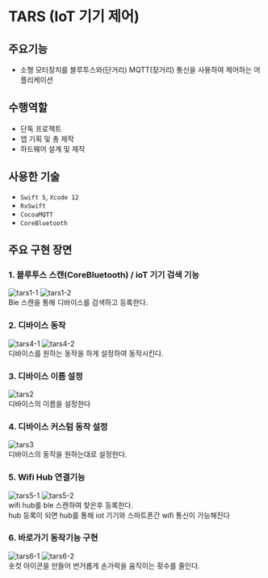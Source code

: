 # TARS (IoT 기기 제어)

## 주요기능

- 소형 모터장치를 블루투스와(단거리) MQTT(장거리) 통신을 사용하여 제어하는 어플리케이션

## 수행역할
- 단독 프로젝트
- 앱 기획 및 총 제작
- 하드웨어 설계 및 제작

## 사용한 기술
- `Swift 5`, `Xcode 12`
- `RxSwift`
- `CocoaMQTT`
- `CoreBluetooth`

## 주요 구현 장면

### 1. 블루투스 스캔(CoreBluetooth) / ioT 기기 검색 기능

![tars1-1](https://user-images.githubusercontent.com/42457589/142857905-09f62219-ce27-45f1-bd23-16f4aea46645.gif)
![tars1-2](https://user-images.githubusercontent.com/42457589/142857909-c24dd7f7-c5b5-4008-96c2-bc36c5b1677d.gif)  
Ble 스캔을 통해 디바이스를 검색하고 등록한다.
  
### 2. 디바이스 동작
![tars4-1](https://user-images.githubusercontent.com/42457589/142858015-625483aa-48f9-4769-b094-620b72802e23.gif)
![tars4-2](https://user-images.githubusercontent.com/42457589/142858027-02474ac1-905e-4534-9366-c1363b270c1d.gif)  
디바이스를 원하는 동작을 하게 설정하여 동작시킨다.
  
### 3. 디바이스 이름 설정
![tars2](https://user-images.githubusercontent.com/42457589/142857940-f8f76369-46c6-4176-a7bd-ee9929f32f34.gif)  
디바이스의 이름을 설정한다
  
### 4. 디바이스 커스텀 동작 설정
![tars3](https://user-images.githubusercontent.com/42457589/142857978-4e463a15-39c0-4de6-8078-edbd56deca24.gif)  
디바이스의 동작을 원하는대로 설정한다.
  
### 5. Wifi Hub 연결기능
![tars5-1](https://user-images.githubusercontent.com/42457589/142858107-b463c211-c97f-4d0f-a663-779841bc8280.gif)
![tars5-2](https://user-images.githubusercontent.com/42457589/142858122-3ee74cee-a324-4bfc-8caa-da52961f3f86.gif)  
wifi hub를 ble 스캔하여 찾은후 등록한다.  
hub 등록이 되면 hub를 통해 iot 기기와 스마트폰간 wifi 통신이 가능해진다
  
### 6. 바로가기 동작기능 구현
![tars6-1](https://user-images.githubusercontent.com/42457589/142858211-660d8ad1-f1ef-43d8-8a5c-ae1d96c2a7d2.gif)
![tars6-2](https://user-images.githubusercontent.com/42457589/142858218-f0bb8b53-e962-4a3d-97ec-85c1ec2af73e.gif)  
숏컷 아이콘을 만들어 번거롭게 손가락을 움직이는 횟수를 줄인다.


